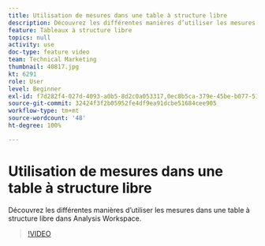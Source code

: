 ```yaml
---
title: Utilisation de mesures dans une table à structure libre
description: Découvrez les différentes manières d’utiliser les mesures dans une table à structure libre dans Analysis Workspace.
feature: Tableaux à structure libre
topics: null
activity: use
doc-type: feature video
team: Technical Marketing
thumbnail: 40817.jpg
kt: 6291
role: User
level: Beginner
exl-id: f7d282f4-027d-4093-a0b5-8d2c0a053317,0ec8b5ca-379e-45be-b077-514af318f42a,0ec8b5ca-379e-45be-b077-514af318f42a,f7d282f4-027d-4093-a0b5-8d2c0a053317
source-git-commit: 32424f3f2b05952fe4df9ea91dcbe51684cee905
workflow-type: tm+mt
source-wordcount: '48'
ht-degree: 100%

---
```


# Utilisation de mesures dans une table à structure libre

Découvrez les différentes manières d’utiliser les mesures dans une table à structure libre dans Analysis Workspace.

>[!VIDEO](https://video.tv.adobe.com/v/40817/?quality=12&learn=on)
